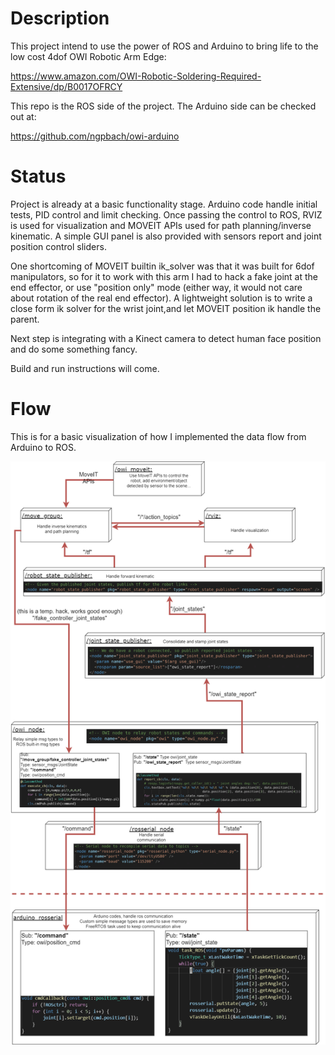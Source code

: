 
Description
============

This project intend to use the power of ROS and Arduino to bring life to the low cost 4dof OWI Robotic Arm Edge: 

https://www.amazon.com/OWI-Robotic-Soldering-Required-Extensive/dp/B0017OFRCY

This repo is the ROS side of the project. The Arduino side can be checked out at:

https://github.com/ngpbach/owi-arduino

Status
============

Project is already at a basic functionality stage. Arduino code handle initial tests, PID control and limit checking. Once passing the control to ROS, RVIZ is used for visualization and MOVEIT APIs used for path planning/inverse kinematic. A simple GUI panel is also provided with sensors report and joint position control sliders.

One shortcoming of MOVEIT builtin ik_solver was that it was built for 6dof manipulators, so for it to work with this arm I had to hack a fake joint at the end effector, or use "position only" mode (either way, it would not care about rotation of the real end effector). A lightweight solution is to write a close form ik solver for the wrist joint,and let MOVEIT position ik handle the parent.

Next step is integrating with a Kinect camera to detect human face position and do some something fancy.

Build and run instructions will come.

Flow
============

This is for a basic visualization of how I implemented the data flow from Arduino to ROS.

![example image](docs/owi_ros_flow.png)
